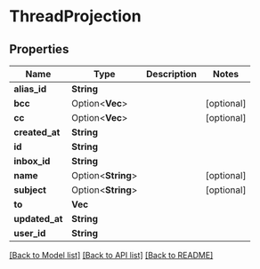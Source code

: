 # ThreadProjection

## Properties

Name | Type | Description | Notes
------------ | ------------- | ------------- | -------------
**alias_id** | **String** |  | 
**bcc** | Option<**Vec<String>**> |  | [optional]
**cc** | Option<**Vec<String>**> |  | [optional]
**created_at** | **String** |  | 
**id** | **String** |  | 
**inbox_id** | **String** |  | 
**name** | Option<**String**> |  | [optional]
**subject** | Option<**String**> |  | [optional]
**to** | **Vec<String>** |  | 
**updated_at** | **String** |  | 
**user_id** | **String** |  | 

[[Back to Model list]](../README#documentation-for-models) [[Back to API list]](../README#documentation-for-api-endpoints) [[Back to README]](../README)


